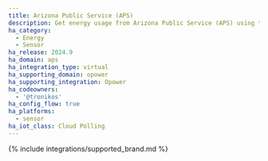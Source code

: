 ```yaml
---
title: Arizona Public Service (APS)
description: Get energy usage from Arizona Public Service (APS) using the Opower integration
ha_category:
  - Energy
  - Sensor
ha_release: 2024.9
ha_domain: aps
ha_integration_type: virtual
ha_supporting_domain: opower
ha_supporting_integration: Opower
ha_codeowners:
  - '@tronikos'
ha_config_flow: true
ha_platforms:
  - sensor
ha_iot_class: Cloud Polling
---
```


{% include integrations/supported_brand.md %}

